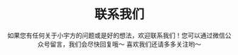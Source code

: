 ---
title : "联系我们"
subtitle : "如果您有任何关于小宇方的问题或是好的想法，欢迎联系我们！您可以通过微信公众号留言，我们会尽快回复哦～
喜欢我们还请多多关注哟～"
contactItem:
# contact Item loop
  - title : "联系人：梁经理"
    icon : "ti-headphone-alt" # themify icon pack : https://themify.me/themify-icons
    list:
      - listItem : "177 1735 4212"
        
    # contact Item loop
  - title : "微信公众号"
    icon : "ti-email" # themify icon pack : https://themify.me/themify-icons
    list:
      - listItem : "sututech"
        
    # contact Item loop
  - title : "地址"
    icon : "ti-location-pin" # themify icon pack : https://themify.me/themify-icons
    list:
      - listItem : "上海市杨浦区国康路100号
<br>
上海国际设计中心2202"
---